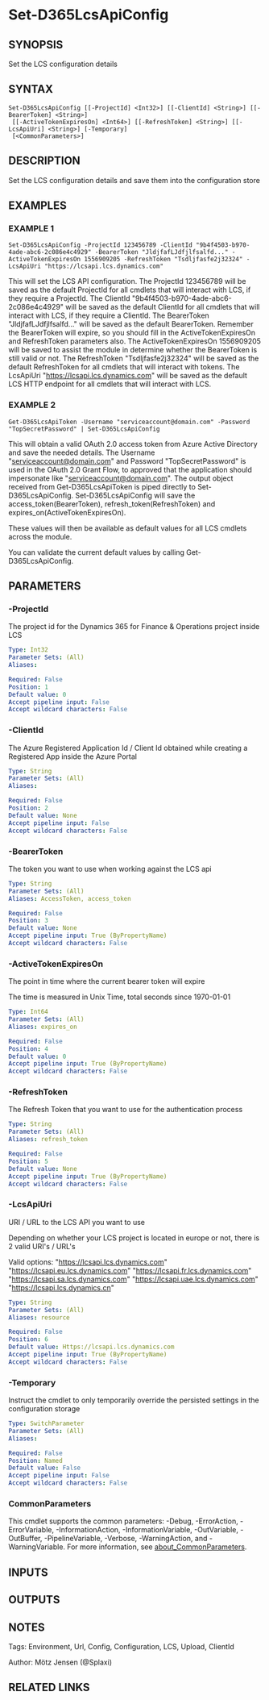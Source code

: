 ﻿---
external help file: d365fo.tools-help.xml
Module Name: d365fo.tools
online version:
schema: 2.0.0
---

# Set-D365LcsApiConfig

## SYNOPSIS
Set the LCS configuration details

## SYNTAX

```
Set-D365LcsApiConfig [[-ProjectId] <Int32>] [[-ClientId] <String>] [[-BearerToken] <String>]
 [[-ActiveTokenExpiresOn] <Int64>] [[-RefreshToken] <String>] [[-LcsApiUri] <String>] [-Temporary]
 [<CommonParameters>]
```

## DESCRIPTION
Set the LCS configuration details and save them into the configuration store

## EXAMPLES

### EXAMPLE 1
```
Set-D365LcsApiConfig -ProjectId 123456789 -ClientId "9b4f4503-b970-4ade-abc6-2c086e4c4929" -BearerToken "JldjfafLJdfjlfsalfd..." -ActiveTokenExpiresOn 1556909205 -RefreshToken "Tsdljfasfe2j32324" -LcsApiUri "https://lcsapi.lcs.dynamics.com"
```

This will set the LCS API configuration.
The ProjectId 123456789 will be saved as the default ProjectId for all cmdlets that will interact with LCS, if they require a ProjectId.
The ClientId "9b4f4503-b970-4ade-abc6-2c086e4c4929" will be saved as the default ClientId for all cmdlets that will interact with LCS, if they require a ClientId.
The BearerToken "JldjfafLJdfjlfsalfd..." will be saved as the default BearerToken.
Remember the BearerToken will expire, so you should fill in the ActiveTokenExpiresOn and RefreshToken parameters also.
The ActiveTokenExpiresOn 1556909205 will be saved to assist the module in determine whether the BearerToken is still valid or not.
The RefreshToken "Tsdljfasfe2j32324" will be saved as the default RefreshToken for all cmdlets that will interact with tokens.
The LcsApiUri "https://lcsapi.lcs.dynamics.com" will be saved as the default LCS HTTP endpoint for all cmdlets that will interact with LCS.

### EXAMPLE 2
```
Get-D365LcsApiToken -Username "serviceaccount@domain.com" -Password "TopSecretPassword" | Set-D365LcsApiConfig
```

This will obtain a valid OAuth 2.0 access token from Azure Active Directory and save the needed details.
The Username "serviceaccount@domain.com" and Password "TopSecretPassword" is used in the OAuth 2.0 Grant Flow, to approved that the application should impersonate like "serviceaccount@domain.com".
The output object received from Get-D365LcsApiToken is piped directly to Set-D365LcsApiConfig.
Set-D365LcsApiConfig will save the access_token(BearerToken), refresh_token(RefreshToken) and expires_on(ActiveTokenExpiresOn).

These values will then be available as default values for all LCS cmdlets across the module.

You can validate the current default values by calling Get-D365LcsApiConfig.

## PARAMETERS

### -ProjectId
The project id for the Dynamics 365 for Finance & Operations project inside LCS

```yaml
Type: Int32
Parameter Sets: (All)
Aliases:

Required: False
Position: 1
Default value: 0
Accept pipeline input: False
Accept wildcard characters: False
```

### -ClientId
The Azure Registered Application Id / Client Id obtained while creating a Registered App inside the Azure Portal

```yaml
Type: String
Parameter Sets: (All)
Aliases:

Required: False
Position: 2
Default value: None
Accept pipeline input: False
Accept wildcard characters: False
```

### -BearerToken
The token you want to use when working against the LCS api

```yaml
Type: String
Parameter Sets: (All)
Aliases: AccessToken, access_token

Required: False
Position: 3
Default value: None
Accept pipeline input: True (ByPropertyName)
Accept wildcard characters: False
```

### -ActiveTokenExpiresOn
The point in time where the current bearer token will expire

The time is measured in Unix Time, total seconds since 1970-01-01

```yaml
Type: Int64
Parameter Sets: (All)
Aliases: expires_on

Required: False
Position: 4
Default value: 0
Accept pipeline input: True (ByPropertyName)
Accept wildcard characters: False
```

### -RefreshToken
The Refresh Token that you want to use for the authentication process

```yaml
Type: String
Parameter Sets: (All)
Aliases: refresh_token

Required: False
Position: 5
Default value: None
Accept pipeline input: True (ByPropertyName)
Accept wildcard characters: False
```

### -LcsApiUri
URI / URL to the LCS API you want to use

Depending on whether your LCS project is located in europe or not, there is 2 valid URI's / URL's

Valid options:
"https://lcsapi.lcs.dynamics.com"
"https://lcsapi.eu.lcs.dynamics.com"
"https://lcsapi.fr.lcs.dynamics.com"
"https://lcsapi.sa.lcs.dynamics.com"
"https://lcsapi.uae.lcs.dynamics.com"
"https://lcsapi.lcs.dynamics.cn"

```yaml
Type: String
Parameter Sets: (All)
Aliases: resource

Required: False
Position: 6
Default value: Https://lcsapi.lcs.dynamics.com
Accept pipeline input: True (ByPropertyName)
Accept wildcard characters: False
```

### -Temporary
Instruct the cmdlet to only temporarily override the persisted settings in the configuration storage

```yaml
Type: SwitchParameter
Parameter Sets: (All)
Aliases:

Required: False
Position: Named
Default value: False
Accept pipeline input: False
Accept wildcard characters: False
```

### CommonParameters
This cmdlet supports the common parameters: -Debug, -ErrorAction, -ErrorVariable, -InformationAction, -InformationVariable, -OutVariable, -OutBuffer, -PipelineVariable, -Verbose, -WarningAction, and -WarningVariable. For more information, see [about_CommonParameters](http://go.microsoft.com/fwlink/?LinkID=113216).

## INPUTS

## OUTPUTS

## NOTES
Tags: Environment, Url, Config, Configuration, LCS, Upload, ClientId

Author: Mötz Jensen (@Splaxi)

## RELATED LINKS
